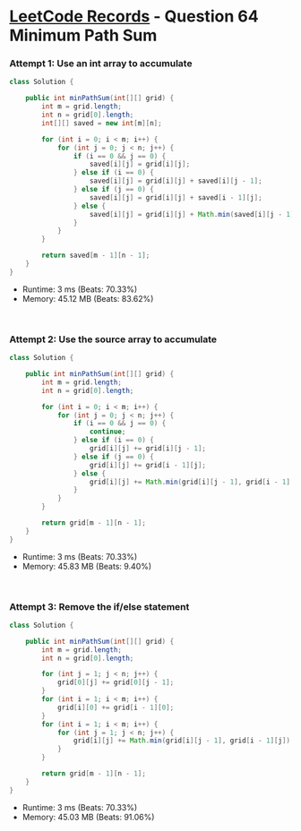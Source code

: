 # [LeetCode Records](../README.md) - Question 64 Minimum Path Sum

### Attempt 1: Use an int array to accumulate
```java
class Solution {

    public int minPathSum(int[][] grid) {
        int m = grid.length;
        int n = grid[0].length;
        int[][] saved = new int[m][n];

        for (int i = 0; i < m; i++) {
            for (int j = 0; j < n; j++) {
                if (i == 0 && j == 0) {
                    saved[i][j] = grid[i][j];
                } else if (i == 0) {
                    saved[i][j] = grid[i][j] + saved[i][j - 1];
                } else if (j == 0) {
                    saved[i][j] = grid[i][j] + saved[i - 1][j];
                } else {
                    saved[i][j] = grid[i][j] + Math.min(saved[i][j - 1], saved[i - 1][j]);
                }
            }
        }

        return saved[m - 1][n - 1];
    }
}
```
- Runtime: 3 ms (Beats: 70.33%)
- Memory: 45.12 MB (Beats: 83.62%)

<br>

### Attempt 2: Use the source array to accumulate
```java
class Solution {

    public int minPathSum(int[][] grid) {
        int m = grid.length;
        int n = grid[0].length;

        for (int i = 0; i < m; i++) {
            for (int j = 0; j < n; j++) {
                if (i == 0 && j == 0) {
                    continue;
                } else if (i == 0) {
                    grid[i][j] += grid[i][j - 1];
                } else if (j == 0) {
                    grid[i][j] += grid[i - 1][j];
                } else {
                    grid[i][j] += Math.min(grid[i][j - 1], grid[i - 1][j]);
                }
            }
        }

        return grid[m - 1][n - 1];
    }
}
```
- Runtime: 3 ms (Beats: 70.33%)
- Memory: 45.83 MB (Beats: 9.40%)

<br>

### Attempt 3: Remove the if/else statement
```java
class Solution {

    public int minPathSum(int[][] grid) {
        int m = grid.length;
        int n = grid[0].length;

        for (int j = 1; j < n; j++) {
            grid[0][j] += grid[0][j - 1];
        }
        for (int i = 1; i < m; i++) {
            grid[i][0] += grid[i - 1][0];
        }
        for (int i = 1; i < m; i++) {
            for (int j = 1; j < n; j++) {
                grid[i][j] += Math.min(grid[i][j - 1], grid[i - 1][j]);
            }
        }

        return grid[m - 1][n - 1];
    }
}
```
- Runtime: 3 ms (Beats: 70.33%)
- Memory: 45.03 MB (Beats: 91.06%)

<br>

